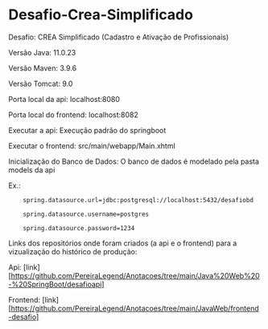 # Desafio-Crea-Simplificado
Desafio: CREA Simplificado (Cadastro e Ativação de Profissionais)

Versão Java: 11.0.23

Versão Maven: 3.9.6

Versão Tomcat: 9.0

Porta local da api: localhost:8080

Porta local do frontend: localhost:8082

Executar a api: Execução padrão do springboot

Executar o frontend: src/main/webapp/Main.xhtml

Inicialização do Banco de Dados: O banco de dados é modelado pela pasta models da api

  Ex.: 
  
        spring.datasource.url=jdbc:postgresql://localhost:5432/desafiobd
  
        spring.datasource.username=postgres
        
        spring.datasource.password=1234

Links dos repositórios onde foram criados (a api e o frontend) para a vizualização do histórico de produção:

Api: [link][https://github.com/PereiraLegend/Anotacoes/tree/main/Java%20Web%20-%20SpringBoot/desafioapi]

Frontend: [link][https://github.com/PereiraLegend/Anotacoes/tree/main/JavaWeb/frontend-desafio]
